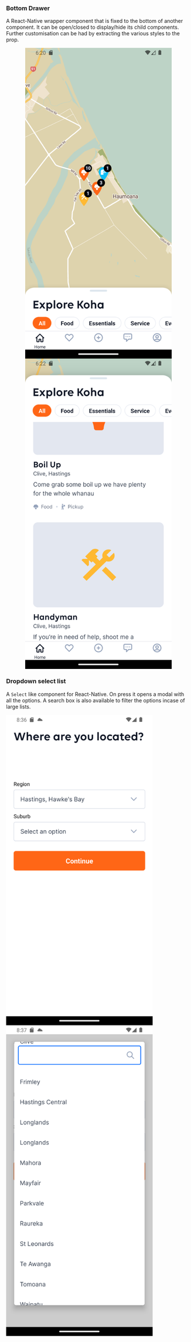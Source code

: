### Bottom Drawer
A React-Native wrapper component that is fixed to the bottom of another component.
It can be open/closed to display/hide its child components. Further customisation can
be had by extracting the various styles to the prop.
<div style="display: flex; flex-wrap: wrap; justify-content: center">
<img src='../assets/drawer-close.png' alt='bottom drawer close' width="400">
<img src='../assets/drawer-open.png' alt='bottom drawer open' width="400">
</div>


### Dropdown select list
A `Select` like component for React-Native. On press it opens a modal with all the options. 
A search box is also available to filter the options incase of large lists.<div style="display: flex; flex-wrap: wrap">
<img src='../assets/droplist-close.png' alt='bottom drawer close' width="400">
<img src='../assets/droplist-open.png' alt='bottom drawer open' width="400">
</div>
